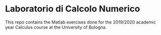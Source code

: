 # Laboratorio di Calcolo Numerico

This repo contains the Matlab exercises done for the 2019/2020 academic year Calculus course at the University of Bologna.
